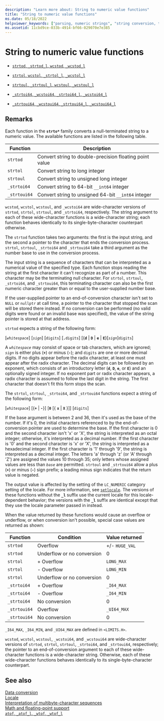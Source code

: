 ```yaml
---
description: "Learn more about: String to numeric value functions"
title: "String to numeric value functions"
ms.date: 05/18/2022
helpviewer_keywords: ["parsing, numeric strings", "string conversion, to numeric values"]
ms.assetid: 11cbd9ce-033b-4914-bf66-029070e7e385
---
```

# String to numeric value functions

- [`strtod`, `_strtod_l`, `wcstod`, `_wcstod_l`](./reference/strtod-strtod-l-wcstod-wcstod-l.md)

- [`strtol`, `wcstol`, `_strtol_l`, `_wcstol_l`](./reference/strtol-wcstol-strtol-l-wcstol-l.md)

- [`strtoul`, `_strtoul_l`, `wcstoul`, `_wcstoul_l`](./reference/strtoul-strtoul-l-wcstoul-wcstoul-l.md)

- [`_strtoi64`, `_wcstoi64`, `_strtoi64_l`, `_wcstoi64_l`](./reference/strtoi64-wcstoi64-strtoi64-l-wcstoi64-l.md)

- [`_strtoui64`, `_wcstoui64`, `_strtoui64_l`, `_wcstoui64_l`](./reference/strtoui64-wcstoui64-strtoui64-l-wcstoui64-l.md)

## Remarks

Each function in the **`strto*`** family converts a null-terminated string to a numeric value. The available functions are listed in the following table.

| Function | Description |
|--|--|
| `strtod` | Convert string to double-precision floating point value |
| `strtol` | Convert string to long integer |
| `strtoul` | Convert string to unsigned long integer |
| `_strtoi64` | Convert string to 64-bit `__int64` integer |
| `_strtoui64` | Convert string to unsigned 64-bit `__int64` integer |

`wcstod`, `wcstol`, `wcstoul`, and `_wcstoi64` are wide-character versions of `strtod`, `strtol`, `strtoul`, and `_strtoi64`, respectively. The string argument to each of these wide-character functions is a wide-character string; each function behaves identically to its single-byte-character counterpart otherwise.

The `strtod` function takes two arguments: the first is the input string, and the second a pointer to the character that ends the conversion process. `strtol`, `strtoul`, `_strtoi64` and `_strtoui64` take a third argument as the number base to use in the conversion process.

The input string is a sequence of characters that can be interpreted as a numerical value of the specified type. Each function stops reading the string at the first character it can't recognize as part of a number. This character may be the terminating null character. For `strtol`, `strtoul`, `_strtoi64`, and `_strtoui64`, this terminating character can also be the first numeric character greater than or equal to the user-supplied number base.

If the user-supplied pointer to an end-of-conversion character isn't set to `NULL` or `nullptr` at call time, a pointer to the character that stopped the scan will be stored there instead. If no conversion can be performed (no valid digits were found or an invalid base was specified), the value of the string pointer is stored at that address.

`strtod` expects a string of the following form:

[*`whitespace`*] [*`sign`*] [`digits`] [**`.`**`digits`] [{**`d`** \| **`D`** \| **`e`** \| **`E`**}[*`sign`*]`digits`]

A *`whitespace`* may consist of space or tab characters, which are ignored; *`sign`* is either plus (**`+`**) or minus (**`-`**); and `digits` are one or more decimal digits. If no digits appear before the radix character, at least one must appear after the radix character. The decimal digits can be followed by an exponent, which consists of an introductory letter (**`d`**, **`D`**, **`e`**, or **`E`**) and an optionally signed integer. If no exponent part or radix character appears, a radix character is assumed to follow the last digit in the string. The first character that doesn't fit this form stops the scan.

The `strtol`, `strtoul`, `_strtoi64`, and `_strtoui64` functions expect a string of the following form:

[*`whitespace`*] [{**`+`** \| **`-`**}] [**`0`** [{ **`x`** \| **`X`** }]] [`digits`]

If the base argument is between 2 and 36, then it's used as the base of the number. If it's 0, the initial characters referenced to by the end-of-conversion pointer are used to determine the base. If the first character is 0 and the second character isn't 'x' or 'X', the string is interpreted as an octal integer; otherwise, it's interpreted as a decimal number. If the first character is '0' and the second character is 'x' or 'X', the string is interpreted as a hexadecimal integer. If the first character is '1' through '9', the string is interpreted as a decimal integer. The letters 'a' through 'z' (or 'A' through 'Z') are assigned the values 10 through 35; only letters whose assigned values are less than *`base`* are permitted. `strtoul` and `_strtoui64` allow a plus (**`+`**) or minus (**`-`**) sign prefix; a leading minus sign indicates that the return value is negated.

The output value is affected by the setting of the `LC_NUMERIC` category setting of the locale. For more information, see [`setlocale`](./reference/setlocale-wsetlocale.md). The versions of these functions without the **`_l`** suffix use the current locale for this locale-dependent behavior; the versions with the **`_l`** suffix are identical except that they use the locale parameter passed in instead.

When the value returned by these functions would cause an overflow or underflow, or when conversion isn't possible, special case values are returned as shown:

| Function | Condition | Value returned |
|--|--|--|
| `strtod` | Overflow | +/- `HUGE_VAL` |
| `strtod` | Underflow or no conversion | 0 |
| `strtol` | + Overflow | `LONG_MAX` |
| `strtol` | - Overflow | `LONG_MIN` |
| `strtol` | Underflow or no conversion | 0 |
| `_strtoi64` | + Overflow | `_I64_MAX` |
| `_strtoi64` | - Overflow | `_I64_MIN` |
| `_strtoi64` | No conversion | 0 |
| `_strtoui64` | Overflow | `_UI64_MAX` |
| `_strtoui64` | No conversion | 0 |

`_I64_MAX`, `_I64_MIN`, and `_UI64_MAX` are defined in `<LIMITS.H>`.

`wcstod`, `wcstol`, `wcstoul`, `_wcstoi64`, and `_wcstoui64` are wide-character versions of `strtod`, `strtol`, `strtoul`, `_strtoi64`, and `_strtoui64`, respectively; the pointer to an end-of-conversion argument to each of these wide-character functions is a wide-character string. Otherwise, each of these wide-character functions behaves identically to its single-byte-character counterpart.

## See also

[Data conversion](./data-conversion.md)\
[Locale](./locale.md)\
[Interpretation of multibyte-character sequences](./interpretation-of-multibyte-character-sequences.md)\
[Math and floating-point support](./floating-point-support.md)\
[`atof`, `_atof_l`, `_wtof`, `_wtof_l`](./reference/atof-atof-l-wtof-wtof-l.md)
